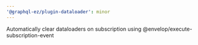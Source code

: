 ```yaml
---
'@graphql-ez/plugin-dataloader': minor
---
```


Automatically clear dataloaders on subscription using @envelop/execute-subscription-event
